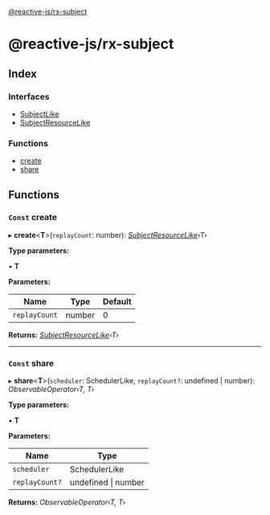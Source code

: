 [@reactive-js/rx-subject](README.md)

# @reactive-js/rx-subject

## Index

### Interfaces

* [SubjectLike](interfaces/subjectlike.md)
* [SubjectResourceLike](interfaces/subjectresourcelike.md)

### Functions

* [create](README.md#const-create)
* [share](README.md#const-share)

## Functions

### `Const` create

▸ **create**<**T**>(`replayCount`: number): *[SubjectResourceLike](interfaces/subjectresourcelike.md)‹T›*

**Type parameters:**

▪ **T**

**Parameters:**

Name | Type | Default |
------ | ------ | ------ |
`replayCount` | number | 0 |

**Returns:** *[SubjectResourceLike](interfaces/subjectresourcelike.md)‹T›*

___

### `Const` share

▸ **share**<**T**>(`scheduler`: SchedulerLike, `replayCount?`: undefined | number): *ObservableOperator‹T, T›*

**Type parameters:**

▪ **T**

**Parameters:**

Name | Type |
------ | ------ |
`scheduler` | SchedulerLike |
`replayCount?` | undefined &#124; number |

**Returns:** *ObservableOperator‹T, T›*
